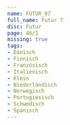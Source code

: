 ```yaml
---
name: FUTUR_07
full_name: Futur 7
disc: Futur
page: 46/1
missing: true
tags:
- Dänisch
- Finnisch
- Französisch
- Italienisch
- Klein
- Niederländisch
- Norwegisch
- Portugiesisch
- Schwedisch
- Spanisch
---
```

